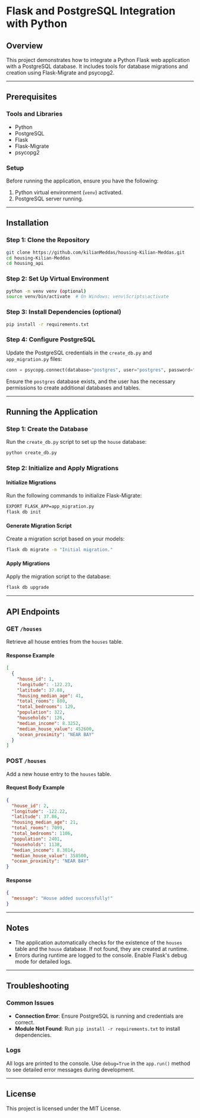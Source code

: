 # Flask and PostgreSQL Integration with Python

## Overview

This project demonstrates how to integrate a Python Flask web application with a PostgreSQL database. It includes tools for database migrations and creation using Flask-Migrate and psycopg2.

---

## Prerequisites

### Tools and Libraries

- Python
- PostgreSQL
- Flask
- Flask-Migrate
- psycopg2

### Setup

Before running the application, ensure you have the following:

1. Python virtual environment (`venv`) activated.
2. PostgreSQL server running.

---

## Installation

### Step 1: Clone the Repository

```bash
git clone https://github.com/kilianMeddas/housing-Kilian-Meddas.git
cd housing-Kilian-Meddas
cd housing_api
```

### Step 2: Set Up Virtual Environment

```bash
python -m venv venv (optional)
source venv/bin/activate  # On Windows: venv\Scripts\activate
```

### Step 3: Install Dependencies (optional)

```bash
pip install -r requirements.txt
```

### Step 4: Configure PostgreSQL

Update the PostgreSQL credentials in the `create_db.py` and `app_migration.py` files:

```python
conn = psycopg.connect(database="postgres", user="postgres", password="your_password", host="127.0.0.1", port="5432")
```

Ensure the `postgres` database exists, and the user has the necessary permissions to create additional databases and tables.

---

## Running the Application

### Step 1: Create the Database

Run the `create_db.py` script to set up the `house` database:

```bash
python create_db.py
```

### Step 2: Initialize and Apply Migrations

#### Initialize Migrations

Run the following commands to initialize Flask-Migrate:

```bash
EXPORT FLASK_APP=app_migration.py
flask db init
```

#### Generate Migration Script

Create a migration script based on your models:

```bash
flask db migrate -m "Initial migration."
```

#### Apply Migrations

Apply the migration script to the database:

```bash
flask db upgrade
```

---

## API Endpoints

### GET `/houses`

Retrieve all house entries from the `houses` table.

#### Response Example

```json
[
  {
    "house_id": 1,
    "longitude": -122.23,
    "latitude": 37.88,
    "housing_median_age": 41,
    "total_rooms": 880,
    "total_bedrooms": 129,
    "population": 322,
    "households": 126,
    "median_income": 8.3252,
    "median_house_value": 452600,
    "ocean_proximity": "NEAR BAY"
  }
]
```

### POST `/houses`

Add a new house entry to the `houses` table.

#### Request Body Example

```json
{
  "house_id": 2,
  "longitude": -122.22,
  "latitude": 37.86,
  "housing_median_age": 21,
  "total_rooms": 7099,
  "total_bedrooms": 1106,
  "population": 2401,
  "households": 1138,
  "median_income": 8.3014,
  "median_house_value": 358500,
  "ocean_proximity": "NEAR BAY"
}
```

#### Response

```json
{
  "message": "House added successfully!"
}
```

---

## Notes

- The application automatically checks for the existence of the `houses` table and the `house` database. If not found, they are created at runtime.
- Errors during runtime are logged to the console. Enable Flask's debug mode for detailed logs.

---

## Troubleshooting

### Common Issues

- **Connection Error**: Ensure PostgreSQL is running and credentials are correct.
- **Module Not Found**: Run `pip install -r requirements.txt` to install dependencies.

### Logs

All logs are printed to the console. Use `debug=True` in the `app.run()` method to see detailed error messages during development.

---

## License

This project is licensed under the MIT License.

